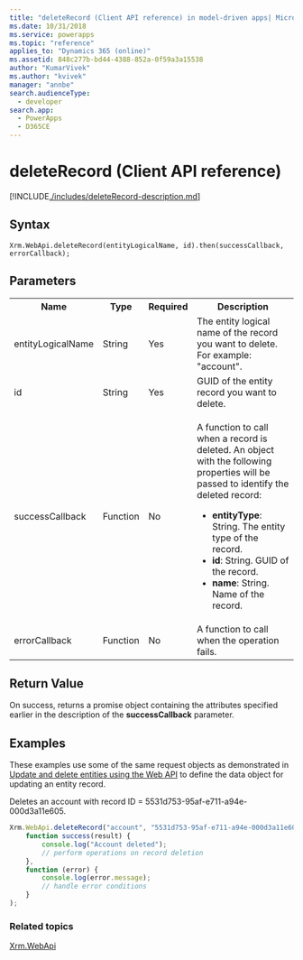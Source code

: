 ```yaml
---
title: "deleteRecord (Client API reference) in model-driven apps| MicrosoftDocs"
ms.date: 10/31/2018
ms.service: powerapps
ms.topic: "reference"
applies_to: "Dynamics 365 (online)"
ms.assetid: 848c277b-bd44-4388-852a-0f59a3a15538
author: "KumarVivek"
ms.author: "kvivek"
manager: "annbe"
search.audienceType: 
  - developer
search.app: 
  - PowerApps
  - D365CE
---
```

# deleteRecord (Client API reference)



[!INCLUDE[./includes/deleteRecord-description.md](./includes/deleteRecord-description.md)] 

## Syntax

`Xrm.WebApi.deleteRecord(entityLogicalName, id).then(successCallback, errorCallback);`

## Parameters

<table style="width:100%">
<tr>
<th>Name</th>
<th>Type</th>
<th>Required</th>
<th>Description</th>
</tr>
<tr>
<td>entityLogicalName</td>
<td>String</td>
<td>Yes</td>
<td>The entity logical name of the record you want to delete. For example: "account". </td>
</tr>
<tr>
<td>id</td>
<td>String</td>
<td>Yes</td>
<td>GUID of the entity record you want to delete.</td>
</tr>
<tr>
<td>successCallback</td>
<td>Function</td>
<td>No</td>
<td><p>A function to call when a record is deleted. An object with the following properties will be passed to identify the deleted record:</p>
<ul>
<li><b>entityType</b>: String. The entity type of the record.</li>
<li><b>id</b>: String. GUID of the record.</li>
<li><b>name</b>: String. Name of the record.</li>
</ul></td>
</tr>
<tr>
<td>errorCallback</td>
<td>Function</td>
<td>No</td>
<td>A function to call when the operation fails.</td>
</tr>
</table>

## Return Value

On success, returns a promise object containing the attributes specified earlier in the description of the **successCallback** parameter.

## Examples

These examples use some of the same request objects as demonstrated in [Update and delete entities using the Web API](../../../../common-data-service/webapi/update-delete-entities-using-web-api.md) to define the data object for updating an entity record.

Deletes an account with record ID = 5531d753-95af-e711-a94e-000d3a11e605.

```JavaScript
Xrm.WebApi.deleteRecord("account", "5531d753-95af-e711-a94e-000d3a11e605").then(
    function success(result) {
        console.log("Account deleted");
        // perform operations on record deletion
    },
    function (error) {
        console.log(error.message);
        // handle error conditions
    }
);
```
 
### Related topics

[Xrm.WebApi](../xrm-webapi.md)




